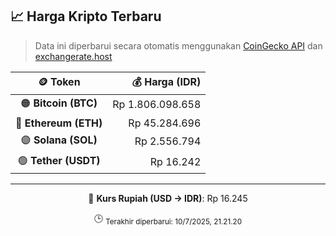 

<!-- HARGA_KRIPTO -->
## 📈 Harga Kripto Terbaru

> Data ini diperbarui secara otomatis menggunakan [CoinGecko API](https://www.coingecko.com/) dan [exchangerate.host](https://exchangerate.host/)

<div align="center">

| 🪙 Token | 💰 Harga (IDR) |
|:------:|---------------:|
| 🟠 **Bitcoin (BTC)**   | Rp 1.806.098.658 |
| 🔵 **Ethereum (ETH)**  | Rp 45.284.696 |
| 🟣 **Solana (SOL)**    | Rp 2.556.794 |
| 🟢 **Tether (USDT)**   | Rp 16.242 |

---

💱 **Kurs Rupiah (USD → IDR)**: Rp 16.245

🕒 <sub>Terakhir diperbarui: 10/7/2025, 21.21.20</sub>

</div>
<!-- /HARGA_KRIPTO -->